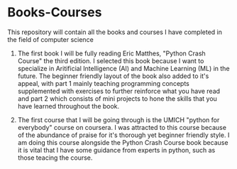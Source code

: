 # Books-Courses
This repository will contain all the books and courses I have completed in the field of computer science

1. The first book I will be fully reading Eric Matthes, "Python Crash Course" the third edition. I selected this book because I want to specialize in Aritificial Intelligence (AI) and Machine Learning (ML) in the future. The beginner friendly layout of the book also added to it's appeal, with part 1 mainly teaching programming concepts supplemented with exercises to further reinforce what you have read and part 2 which consists of mini projects to hone the skills that you have learned throughout the book. 

2. The first course that I will be going through is the UMICH "python for everybody" course on coursera. I was attracted to this course because of the abundance of praise for it's thorough yet beginner friendly style. I am doing this course alongside the Python Crash Course book because it is vital that I have some guidance from experts in python, such as those teacing the course. 
